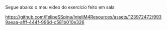 Segue abaixo o meu vídeo do exercício feito em sala

https://github.com/FelipeSSpina/InteliM4Resources/assets/123972472/9939aeaa-afff-444f-996d-c581b010e326

